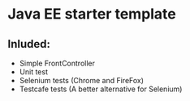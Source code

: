 # Java EE starter template
## Inluded:
  - Simple FrontController
  - Unit test
  - Selenium tests (Chrome and FireFox)
  - Testcafe tests (A better alternative for Selenium)
  

